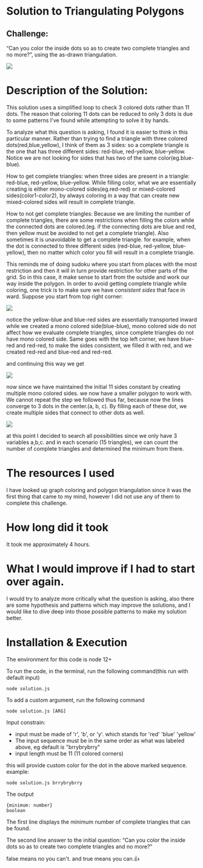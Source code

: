 # Solution to Triangulating Polygons

## Challenge:

“Can you color the inside dots so as to create two complete triangles and no more?”, using the as-drawn triangulation.

![](/challenge.jpg)

# Description of the Solution:

This solution uses a simplified loop to check 3 colored dots rather than 11 dots. The reason that coloring 11 dots can be reduced to only 3 dots is due to some patterns I've found while attempting to solve it by hands.

To analyze what this question is asking, I found it is easier to think in this particular manner. Rather than trying to find a triangle with three colored dots(red,blue,yellow), I think of them as 3 sides: so a complete triangle is the one that has three different sides: red-blue, red-yellow, blue-yellow. Notice we are not looking for sides that has two of the same color(eg.blue-blue).

How to get complete triangles:
when three sides are present in a triangle: red-blue, red-yellow, blue-yellow. While filling color, what we are essentially creating is either mono-colored sides(eg.red-red) or mixed-colored sides(color1-color2), by always coloring in a way that can create new mixed-colored sides will result in complete triangle.

How to not get complete triangles:
Because we are limiting the number of complete triangles, there are some restrictions when filling the colors while the connected dots are colored.(eg. if the connecting dots are blue and red, then yellow must be avoided to not get a complete triangle). Also sometimes it is unavoidable to get a complete triangle. for example, when the dot is connected to three different sides (red-blue, red-yellow, blue-yellow), then no matter which color you fill will result in a complete triangle.

This reminds me of doing sudoku where you start from places with the most restriction and then it will in turn provide restriction for other parts of the grid. So in this case, it make sense to start from the outside and work our way inside the polygon. In order to avoid getting complete triangle while coloring, one trick is to make sure we have _consistent sides_ that face in ward. Suppose you start from top right corner:

![](/step1.jpg)

notice the yellow-blue and blue-red sides are essentially transported inward while we created a mono colored side(blue-blue), mono colored side do not affect how we evaluate complete triangles, since complete triangles do not have mono colored side. Same goes with the top left corner, we have blue-red and red-red, to make the sides consistent, we filled it with red, and we created red-red and blue-red and red-red.

and continuing this way we get

![](/step1-3.jpg)

now since we have maintained the initial 11 sides constant by creating multiple mono colored sides. we now have a smaller polygon to work with. We cannot repeat the step we followed thus far, because now the lines converge to 3 dots in the center.(a, b, c). By filling each of these dot, we create multiple sides that connect to other dots as well.

![](/step2.jpg)

at this point I decided to search all possibilities since we only have 3 variables a,b,c. and in each scenario (15 triangles), we can count the number of complete triangles and determined the minimum from there.

# The resources I used

I have looked up graph coloring and polygon triangulation since it was the first thing that came to my mind, however I did not use any of them to complete this challenge.

# How long did it took

It took me approximately 4 hours.

# What I would improve if I had to start over again.

I would try to analyze more critically what the question is asking, also there are some hypothesis and patterns which may improve the solutions, and I would like to dive deep into those possible patterns to make my solution better.

# Installation & Execution

The environment for this code is node 12+

To run the code, in the terminal, run the following command(this run with default input)

```
node solution.js
```

To add a custom argument, run the following command

```
node solution.js [ARG]
```

Input constrain:

- input must be made of 'r', 'b', or 'y'. which stands for 'red' 'blue' 'yellow'
- The input sequence must be in the same order as what was labeled above, eg default is "brrybrybrry"
- input length must be 11 (11 colored corners)

this will provide custom color for the dot in the above marked sequence.
example:

```
node solution.js brrybrybrry
```

The output

```
{minimum: number}
boolean
```

The first line displays the minimum number of complete triangles that can be found.

The second line answer to the initial question: “Can you color the inside dots so as to create two complete triangles and no more?”

false means no you can't.
and true means you can.👍
